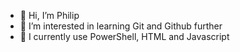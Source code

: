 - 👋 Hi, I’m Philip
- 👀 I’m interested in learning Git and Github further
- 🌱 I currently use PowerShell, HTML and Javascript

<!---
zBlackpearl/zBlackpearl is a ✨ special ✨ repository because its `README.md` (this file) appears on your GitHub profile.
You can click the Preview link to take a look at your changes.
--->
